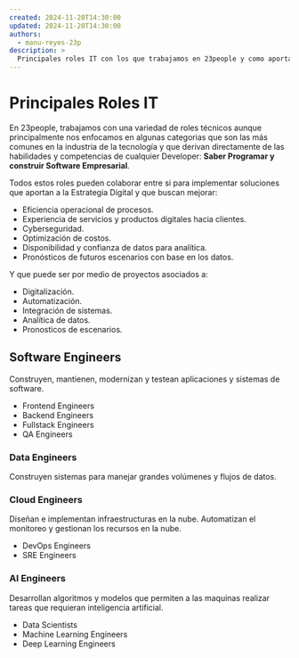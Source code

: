 ```yaml
---
created: 2024-11-20T14:30:00
updated: 2024-11-20T14:30:00
authors:
  - manu-reyes-23p
description: >
  Principales roles IT con los que trabajamos en 23people y como aportan a la estrategia digital.
---
```


# Principales Roles IT

En 23people, trabajamos con una variedad de roles técnicos aunque principalmente nos enfocamos en algunas categorias que son las más comunes en la industria de la tecnología y que derivan directamente de las habilidades y competencias de cualquier Developer: **Saber Programar y construir Software Empresarial**.

Todos estos roles pueden colaborar entre si para implementar soluciones que aportan a la Estrategia Digital y que buscan mejorar:

- Eficiencia operacional de procesos.
- Experiencia de servicios y productos digitales hacia clientes.
- Cyberseguridad.
- Optimización de costos.
- Disponibilidad y confianza de datos para analítica.
- Pronósticos de futuros escenarios con base en los datos.

Y que puede ser por medio de proyectos asociados a:

- Digitalización.
- Automatización.
- Integración de sistemas.
- Analítica de datos.
- Pronosticos de escenarios.

## Software Engineers

Construyen, mantienen, modernizan y testean aplicaciones y sistemas de software.

- Frontend Engineers
- Backend Engineers
- Fullstack Engineers
- QA Engineers

### Data Engineers

Construyen sistemas para manejar grandes volúmenes y flujos de datos.

### Cloud Engineers

Diseñan e implementan infraestructuras en la nube. Automatizan el monitoreo y gestionan los recursos en la nube.

- DevOps Engineers
- SRE Engineers

### AI Engineers

Desarrollan algoritmos y modelos que permiten a las maquinas realizar tareas que requieran inteligencia artificial.

- Data Scientists
- Machine Learning Engineers
- Deep Learning Engineers
